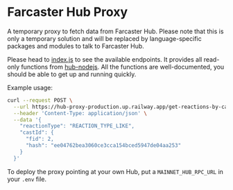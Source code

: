 # Farcaster Hub Proxy

A temporary proxy to fetch data from Farcaster Hub. Please note that this is only a temporary solution and will be replaced by language-specific packages and modules to talk to Farcaster Hub.

Please head to [index.js](index.js) to see the available endpoints. It provides all read-only functions from [hub-nodejs](https://github.com/farcasterxyz/hub-monorepo/tree/main/packages/hub-nodejs). All the functions are well-documented, you should be able to get up and running quickly.

Example usage:

```bash
curl --request POST \
  --url https://hub-proxy-production.up.railway.app/get-reactions-by-cast \
  --header 'Content-Type: application/json' \
  --data '{
    "reactionType": "REACTION_TYPE_LIKE",
    "castId": {
      "fid": 2,
      "hash": "ee04762bea3060ce3cca154bced5947de04aa253"
    }
  }'

```

To deploy the proxy pointing at your own Hub, put a `MAINNET_HUB_RPC_URL` in your `.env` file.
